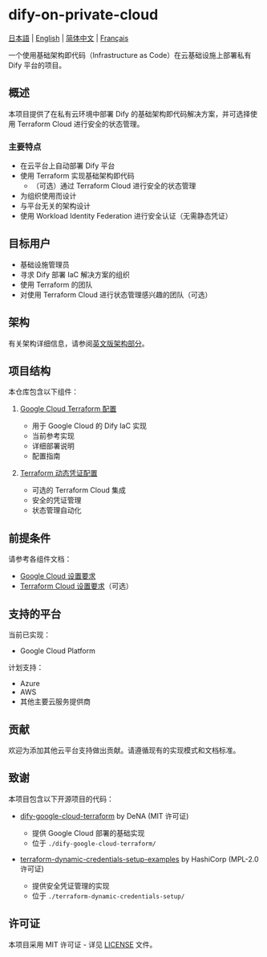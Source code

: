 # dify-on-private-cloud

[日本語](README.ja.md) | [English](README.md) | [简体中文](README.zh-cn.md) | [Français](README.fr.md)

一个使用基础架构即代码（Infrastructure as Code）在云基础设施上部署私有 Dify 平台的项目。

## 概述

本项目提供了在私有云环境中部署 Dify 的基础架构即代码解决方案，并可选择使用 Terraform Cloud 进行安全的状态管理。

### 主要特点
- 在云平台上自动部署 Dify 平台
- 使用 Terraform 实现基础架构即代码
  - （可选）通过 Terraform Cloud 进行安全的状态管理
- 为组织使用而设计
- 与平台无关的架构设计
- 使用 Workload Identity Federation 进行安全认证（无需静态凭证）

## 目标用户

- 基础设施管理员
- 寻求 Dify 部署 IaC 解决方案的组织
- 使用 Terraform 的团队
- 对使用 Terraform Cloud 进行状态管理感兴趣的团队（可选）

## 架构

有关架构详细信息，请参阅[英文版架构部分](README.md#architecture)。

## 项目结构

本仓库包含以下组件：

1. [Google Cloud Terraform 配置](./dify-google-cloud-terraform/README.md)
   - 用于 Google Cloud 的 Dify IaC 实现
   - 当前参考实现
   - 详细部署说明
   - 配置指南

2. [Terraform 动态凭证配置](./terraform-dynamic-credentials-setup/README.md)
   - 可选的 Terraform Cloud 集成
   - 安全的凭证管理
   - 状态管理自动化

## 前提条件

请参考各组件文档：
- [Google Cloud 设置要求](./dify-google-cloud-terraform/README.md#prerequisites)
- [Terraform Cloud 设置要求](./terraform-dynamic-credentials-setup/README.md#prepare)（可选）

## 支持的平台

当前已实现：
- Google Cloud Platform

计划支持：
- Azure
- AWS
- 其他主要云服务提供商

## 贡献

欢迎为添加其他云平台支持做出贡献。请遵循现有的实现模式和文档标准。

## 致谢

本项目包含以下开源项目的代码：

- [dify-google-cloud-terraform](https://github.com/DeNA/dify-google-cloud-terraform) by DeNA (MIT 许可证)
  - 提供 Google Cloud 部署的基础实现
  - 位于 `./dify-google-cloud-terraform/`

- [terraform-dynamic-credentials-setup-examples](https://github.com/hashicorp/terraform-dynamic-credentials-setup-examples) by HashiCorp (MPL-2.0 许可证)
  - 提供安全凭证管理的实现
  - 位于 `./terraform-dynamic-credentials-setup/`

## 许可证

本项目采用 MIT 许可证 - 详见 [LICENSE](LICENSE) 文件。

